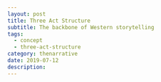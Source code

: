 ```yaml
---
layout: post
title: Three Act Structure
subtitle: The backbone of Western storytelling
tags: 
  - concept
  - three-act-structure
category: thenarrative
date: 2019-07-12
description:
---
```

